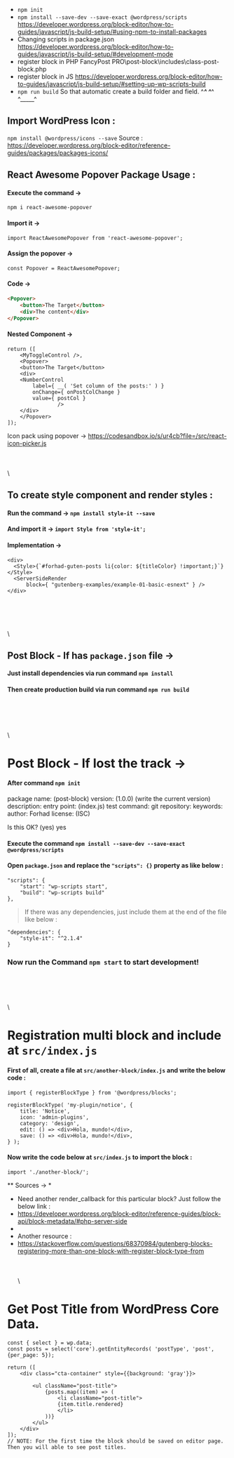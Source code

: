 - `npm init`
- `npm install --save-dev --save-exact @wordpress/scripts`
https://developer.wordpress.org/block-editor/how-to-guides/javascript/js-build-setup/#using-npm-to-install-packages
- Changing scripts in package.json
https://developer.wordpress.org/block-editor/how-to-guides/javascript/js-build-setup/#development-mode
- register block in PHP
FancyPost PRO\post-block\includes\class-post-block.php
- register block in JS
https://developer.wordpress.org/block-editor/how-to-guides/javascript/js-build-setup/#setting-up-wp-scripts-build
- `npm run build`
So that automatic create a build folder and field.
^_____^ ^_____^ ^_____^

## Import WordPress Icon :
`npm install @wordpress/icons --save`
Source : https://developer.wordpress.org/block-editor/reference-guides/packages/packages-icons/

## React Awesome Popover Package Usage :

#### Execute the command →
`npm i react-awesome-popover`

#### Import it →
`import ReactAwesomePopover from 'react-awesome-popover';`

#### Assign the popover →
`const Popover = ReactAwesomePopover;`

#### Code →
```HTML
<Popover>
    <button>The Target</button>
    <div>The content</div>
</Popover>
````

#### Nested Component →
```JS
return ([
    <MyToggleControl />,
    <Popover>
	<button>The Target</button>
	<div>
	<NumberControl
	    label={ __( 'Set column of the posts:' ) }
	    onChange={ onPostColChange }
	    value={ postCol }
				/>
	</div>
    </Popover>
]);
```

Icon pack using popover →
https://codesandbox.io/s/ur4cb?file=/src/react-icon-picker.js
\
\
\
\
\
## To create style component and render styles :

#### Run the command → `npm install style-it --save`
#### And import it → `import Style from 'style-it';`
#### Implementation →
```JS
<div>
  <Style>{`#forhad-guten-posts li{color: ${titleColor} !important;}`}</Style>
  <ServerSideRender
      block={ "gutenberg-examples/example-01-basic-esnext" } />
</div>
```
\
\
\
\
\
## Post Block - If has `package.json` file →

#### Just install dependencies via run command `npm install`
#### Then create production build via run command `npm run build`
\
\
\
\
\

# Post Block - If lost the track →

#### After command `npm init`

package name: (post-block)
version: (1.0.0) (write the current version)
description:
entry point: (index.js)
test command:
git repository:
keywords:
author: Forhad
license: (ISC)

Is this OK? (yes) yes

#### Execute the command `npm install --save-dev --save-exact @wordpress/scripts`

#### Open `package.json` and replace the `"scripts": {}` property as like below :
```JS
"scripts": {
	"start": "wp-scripts start",
	"build": "wp-scripts build"
},
```

> If there was any dependencies, just include them at the end of the file like below :

```JS
"dependencies": {
	"style-it": "^2.1.4"
}
```

### Now run the Command `npm start` to start development!
\
\
\
\
\

# Registration multi block and include at `src/index.js`

#### First of all, create a file at `src/another-block/index.js` and write the below code :
```JS
import { registerBlockType } from '@wordpress/blocks';

registerBlockType( 'my-plugin/notice', {
	title: 'Notice',
	icon: 'admin-plugins',
	category: 'design',
	edit: () => <div>Hola, mundo!</div>,
	save: () => <div>Hola, mundo!</div>,
} );
```

#### Now write the code below at `src/index.js` to import the block :
```JS
import './another-block/';
```

** Sources →
*
* Need another render_callback for this particular block? Just follow the below link :
* https://developer.wordpress.org/block-editor/reference-guides/block-api/block-metadata/#php-server-side
* 
* Another resource :
* https://stackoverflow.com/questions/68370984/gutenberg-blocks-registering-more-than-one-block-with-register-block-type-from
\
\
\
\
\

# Get Post Title from WordPress Core Data.
```JS
const { select } = wp.data;
const posts = select('core').getEntityRecords( 'postType', 'post', {per_page: 5});

return ([
	<div class="cta-container" style={{background: 'gray'}}>

		<ul className="post-title">
			{posts.map((item) => (
				<li className="post-title">
				{item.title.rendered}
				</li>
			))}
		</ul>
	</div>
]);
// NOTE: For the first time the block should be saved on editor page. Then you will able to see post titles.
```
